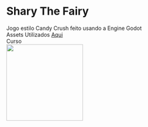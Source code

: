 # Shary The Fairy
Jogo estilo Candy Crush feito usando a Engine Godot</br>
Assets Utilizados <a href="https://www.gamedevmarket.net/asset/shary-the-fairy-match-3-game-kit-4700/">Aqui</a></br>
Curso</br>
<img src="https://cdn.gamedevmarket.net/wp-content/uploads/20191203201946/7bee48ae69f047ea66a78cc181000a62a43fbe53.jpg" width="200">

